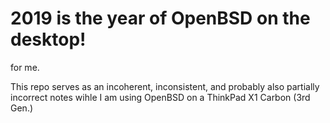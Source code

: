 # 2019 is the year of OpenBSD on the desktop!
for me.

This repo serves as an incoherent, inconsistent, and probably also partially incorrect notes wihle I am using OpenBSD on a ThinkPad X1 Carbon (3rd Gen.) 
